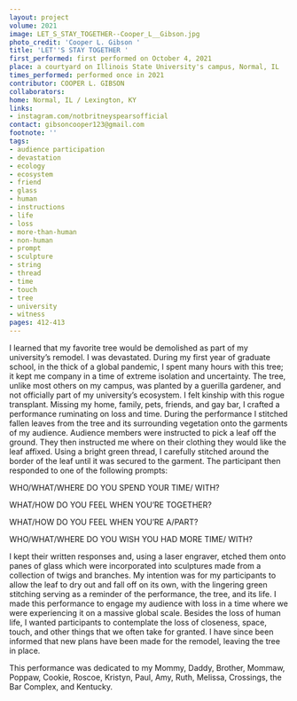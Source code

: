 ```yaml
---
layout: project
volume: 2021
image: LET_S_STAY_TOGETHER--Cooper_L__Gibson.jpg
photo_credit: 'Cooper L. Gibson '
title: 'LET''S STAY TOGETHER '
first_performed: first performed on October 4, 2021
place: a courtyard on Illinois State University's campus, Normal, IL
times_performed: performed once in 2021
contributor: COOPER L. GIBSON
collaborators:
home: Normal, IL / Lexington, KY
links:
- instagram.com/notbritneyspearsofficial
contact: gibsoncooper123@gmail.com
footnote: ''
tags:
- audience participation
- devastation
- ecology
- ecosystem
- friend
- glass
- human
- instructions
- life
- loss
- more-than-human
- non-human
- prompt
- sculpture
- string
- thread
- time
- touch
- tree
- university
- witness
pages: 412-413
---
```


I learned that my favorite tree would be demolished as part of my university’s remodel. I was devastated. During my first year of graduate school, in the thick of a global pandemic, I spent many hours with this tree; it kept me company in a time of extreme isolation and uncertainty. The tree, unlike most others on my campus, was planted by a guerilla gardener, and not officially part of my university’s ecosystem. I felt kinship with this rogue transplant. Missing my home, family, pets, friends, and gay bar, I crafted a performance ruminating on loss and time. During the performance I stitched fallen leaves from the tree and its surrounding vegetation onto the garments of my audience. Audience members were instructed to pick a leaf off the ground. They then instructed me where on their clothing they would like the leaf affixed. Using a bright green thread, I carefully stitched around the border of the leaf until it was secured to the garment. The participant then responded to one of the following prompts: 

 

WHO/WHAT/WHERE DO YOU SPEND YOUR TIME/ WITH? 

WHAT/HOW DO YOU FEEL WHEN YOU’RE TOGETHER? 

WHAT/HOW DO YOU FEEL WHEN YOU’RE A/PART? 

WHO/WHAT/WHERE DO YOU WISH YOU HAD MORE TIME/ WITH? 

 

I kept their written responses and, using a laser engraver, etched them onto panes of glass which were incorporated into sculptures made from a collection of twigs and branches. My intention was for my participants to allow the leaf to dry out and fall off on its own, with the lingering green stitching serving as a reminder of the performance, the tree, and its life. I made this performance to engage my audience with loss in a time where we were experiencing it on a massive global scale. Besides the loss of human life, I wanted participants to contemplate the loss of closeness, space, touch, and other things that we often take for granted. I have since been informed that new plans have been made for the remodel, leaving the tree in place.  

 

This performance was dedicated to my Mommy, Daddy, Brother, Mommaw, Poppaw, Cookie, Roscoe, Kristyn, Paul, Amy, Ruth, Melissa, Crossings, the Bar Complex, and Kentucky.  